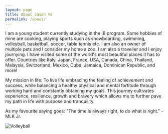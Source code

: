 ```yaml
---
layout: page
title: About Jason Ye
permalink: /about/
---
```


I am a young student currently studying in the IB program. Some hobbies of mine are cooking, playing sports such as snowboarding, swimming, volleyball, basketball, soccer, table tennis etc. I am also an owner of multiple pets and I consider my home a zoo. I am also a traveller and I enjoy journying. I have visited some of the world's most beautiful places it has to offer. Countries like Italy, Japan, France, USA, Canada, China, Thailand, Malaysia, Switzerland, Mexico, Cuba, Jamaica, Dominican Republic, and more!

My mission in life: To live life embracing the feeling of achievement and success, while balancing a healthy physical and mental fortitude through working hard and constantly obtaining my goals. This journey cultivates experience, resilience, growth and bravery which allows me to further pave my path in life with purpose and tranquility.

As my favourite saying goes: "The time is always right, to do what is right." - MLK Jr.

![Volleyball](https://i.ytimg.com/vi/T4hW2oj_aAM/maxresdefault.jpg)
